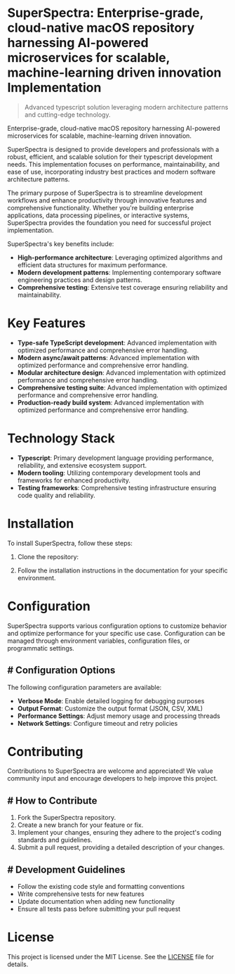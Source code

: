 <!-- fallback_SuperSpectra_20250802185948_96903 -->

# SuperSpectra: Enterprise-grade, cloud-native macOS repository harnessing AI-powered microservices for scalable, machine-learning driven innovation Implementation
> Advanced typescript solution leveraging modern architecture patterns and cutting-edge technology.

Enterprise-grade, cloud-native macOS repository harnessing AI-powered microservices for scalable, machine-learning driven innovation.

SuperSpectra is designed to provide developers and professionals with a robust, efficient, and scalable solution for their typescript development needs. This implementation focuses on performance, maintainability, and ease of use, incorporating industry best practices and modern software architecture patterns.

The primary purpose of SuperSpectra is to streamline development workflows and enhance productivity through innovative features and comprehensive functionality. Whether you're building enterprise applications, data processing pipelines, or interactive systems, SuperSpectra provides the foundation you need for successful project implementation.

SuperSpectra's key benefits include:

* **High-performance architecture**: Leveraging optimized algorithms and efficient data structures for maximum performance.
* **Modern development patterns**: Implementing contemporary software engineering practices and design patterns.
* **Comprehensive testing**: Extensive test coverage ensuring reliability and maintainability.

# Key Features

* **Type-safe TypeScript development**: Advanced implementation with optimized performance and comprehensive error handling.
* **Modern async/await patterns**: Advanced implementation with optimized performance and comprehensive error handling.
* **Modular architecture design**: Advanced implementation with optimized performance and comprehensive error handling.
* **Comprehensive testing suite**: Advanced implementation with optimized performance and comprehensive error handling.
* **Production-ready build system**: Advanced implementation with optimized performance and comprehensive error handling.

# Technology Stack

* **Typescript**: Primary development language providing performance, reliability, and extensive ecosystem support.
* **Modern tooling**: Utilizing contemporary development tools and frameworks for enhanced productivity.
* **Testing frameworks**: Comprehensive testing infrastructure ensuring code quality and reliability.

# Installation

To install SuperSpectra, follow these steps:

1. Clone the repository:


2. Follow the installation instructions in the documentation for your specific environment.

# Configuration

SuperSpectra supports various configuration options to customize behavior and optimize performance for your specific use case. Configuration can be managed through environment variables, configuration files, or programmatic settings.

## # Configuration Options

The following configuration parameters are available:

* **Verbose Mode**: Enable detailed logging for debugging purposes
* **Output Format**: Customize the output format (JSON, CSV, XML)
* **Performance Settings**: Adjust memory usage and processing threads
* **Network Settings**: Configure timeout and retry policies

# Contributing

Contributions to SuperSpectra are welcome and appreciated! We value community input and encourage developers to help improve this project.

## # How to Contribute

1. Fork the SuperSpectra repository.
2. Create a new branch for your feature or fix.
3. Implement your changes, ensuring they adhere to the project's coding standards and guidelines.
4. Submit a pull request, providing a detailed description of your changes.

## # Development Guidelines

* Follow the existing code style and formatting conventions
* Write comprehensive tests for new features
* Update documentation when adding new functionality
* Ensure all tests pass before submitting your pull request

# License

This project is licensed under the MIT License. See the [LICENSE](https://github.com/cerenyilmazjinx/SuperSpectra/blob/main/LICENSE) file for details.
